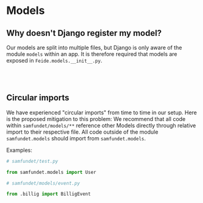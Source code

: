 # Models

## Why doesn't Django register my model?

Our models are split into multiple files, but Django is only aware of the module `models` within an app.
It is therefore required that models are exposed in `Feide.models.__init__.py`.

<br>
<br>

## Circular imports

We have experienced "circular imports" from time to time in our setup. Here is the proposed mitigation to this problem:
We recommend that all code within `samfundet/models/**` reference other Models directly through relative import to their respective file. All code outside of the module `samfundet.models` should import from `samfundet.models`.

Examples:

```py
# samfundet/test.py

from samfundet.models import User
```

```py
# samfundet/models/event.py

from .billig import BilligEvent
```

<br>
<br>
